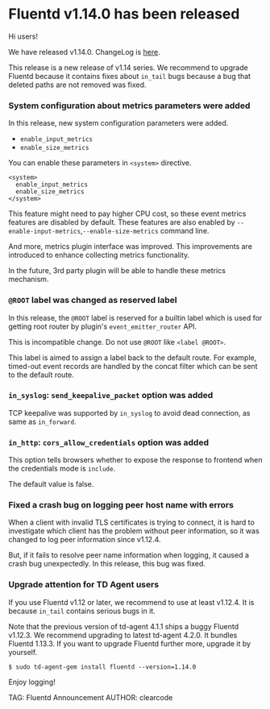 # Fluentd v1.14.0 has been released

Hi users!

We have released v1.14.0. ChangeLog is [here](https://github.com/fluent/fluentd/blob/master/CHANGELOG.md#v1140).

This release is a new release of v1.14 series.
We recommend to upgrade Fluentd because it contains fixes about `in_tail` bugs
because a bug that deleted paths are not removed was fixed.

### System configuration about metrics parameters were added

In this release, new system configuration parameters were added.

* `enable_input_metrics`
* `enable_size_metrics`

You can enable these parameters in `<system>` directive.

```
<system>
  enable_input_metrics
  enable_size_metrics
</system>
```

This feature might need to pay higher CPU cost, so these event metrics features are disabled by default.
These features are also enabled by `--enable-input-metrics`,`--enable-size-metrics` command line.

And more, metrics plugin interface was improved.
This improvements are introduced to enhance collecting metrics functionality.

In the future, 3rd party plugin will be able to handle these metrics mechanism.

### `@ROOT` label was changed as reserved label

In this release, the `@ROOT` label is reserved for a builtin label which is used for getting root router by plugin's `event_emitter_router` API.

This is incompatible change. Do not use `@ROOT` like `<label @ROOT>`.

This label is aimed to assign a label back to the default route. For example, timed-out event records are handled by the concat filter which can be sent to the default route.

### `in_syslog`:  `send_keepalive_packet` option was added

TCP keepalive was supported by `in_syslog` to avoid dead connection, as same as `in_forward`.


### `in_http`: `cors_allow_credentials` option was added

This option tells browsers whether to expose the response to frontend when the credentials mode is `include`.

The default value is false.

### Fixed a crash bug on logging peer host name with errors

When a client with invalid TLS certificates is trying to connect, it is hard to investigate which client has the problem without peer information,
so it was changed to log peer information since v1.12.4.

But, if it fails to resolve peer name information when logging, it caused a crash bug unexpectedly.
In this release, this bug was fixed.

### Upgrade attention for TD Agent users

If you use Fluentd v1.12 or later, we recommend to use at least v1.12.4.
It is because `in_tail` contains serious bugs in it.

Note that the previous version of td-agent 4.1.1 ships a buggy Fluentd v1.12.3.
We recommend upgrading to latest td-agent 4.2.0. It bundles Fluentd 1.13.3.
If you want to upgrade Fluentd further more, upgrade it by yourself.

```
$ sudo td-agent-gem install fluentd --version=1.14.0
```

Enjoy logging!

TAG: Fluentd Announcement
AUTHOR: clearcode
